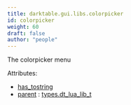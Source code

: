 ```yaml
---
title: darktable.gui.libs.colorpicker
id: colorpicker
weight: 60
draft: false
author: "people"
---
```


The colorpicker menu

Attributes:
* [has_tostring](../../../Attributes#has_tostring)
* [parent](../Attributes#parent) : [types.dt_lua_lib_t](../../../types/dt_lua_lib_t)


